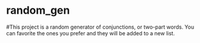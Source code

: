# random_gen
#This project is a random generator of conjunctions, or two-part words. You can favorite the ones you prefer and they will be added to a new list. 
